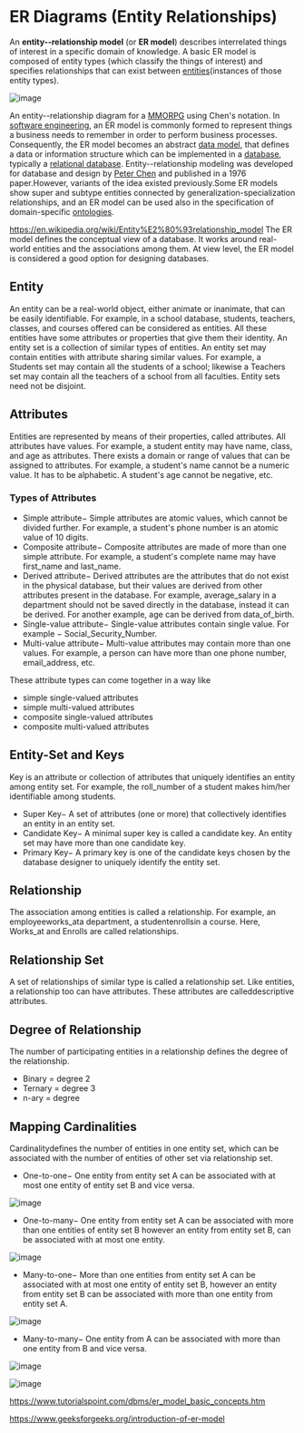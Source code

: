 # ER Diagrams (Entity Relationships)

An **entity--relationship model** (or **ER model**) describes interrelated things of interest in a specific domain of knowledge. A basic ER model is composed of entity types (which classify the things of interest) and specifies relationships that can exist between [entities](https://en.wiktionary.org/wiki/entity)(instances of those entity types).

![image](../../media/ER-Diagrams-(Entity-Relationships)-image1.jpg)

An entity--relationship diagram for a [MMORPG](https://en.wikipedia.org/wiki/MMORPG) using Chen's notation.
In [software engineering](https://en.wikipedia.org/wiki/Software_engineering), an ER model is commonly formed to represent things a business needs to remember in order to perform business processes. Consequently, the ER model becomes an abstract [data model](https://en.wikipedia.org/wiki/Data_modeling), that defines a data or information structure which can be implemented in a [database](https://en.wikipedia.org/wiki/Database), typically a [relational database](https://en.wikipedia.org/wiki/Relational_database).
Entity--relationship modeling was developed for database and design by [Peter Chen](https://en.wikipedia.org/wiki/Peter_Chen) and published in a 1976 paper.However, variants of the idea existed previously.Some ER models show super and subtype entities connected by generalization-specialization relationships, and an ER model can be used also in the specification of domain-specific [ontologies](https://en.wikipedia.org/wiki/Ontology_(computer_science)).

<https://en.wikipedia.org/wiki/Entity%E2%80%93relationship_model>
The ER model defines the conceptual view of a database. It works around real-world entities and the associations among them. At view level, the ER model is considered a good option for designing databases.

## Entity

An entity can be a real-world object, either animate or inanimate, that can be easily identifiable. For example, in a school database, students, teachers, classes, and courses offered can be considered as entities. All these entities have some attributes or properties that give them their identity.
An entity set is a collection of similar types of entities. An entity set may contain entities with attribute sharing similar values. For example, a Students set may contain all the students of a school; likewise a Teachers set may contain all the teachers of a school from all faculties. Entity sets need not be disjoint.

## Attributes

Entities are represented by means of their properties, called attributes. All attributes have values. For example, a student entity may have name, class, and age as attributes.
There exists a domain or range of values that can be assigned to attributes. For example, a student's name cannot be a numeric value. It has to be alphabetic. A student's age cannot be negative, etc.

### Types of Attributes

- Simple attribute− Simple attributes are atomic values, which cannot be divided further. For example, a student's phone number is an atomic value of 10 digits.
- Composite attribute− Composite attributes are made of more than one simple attribute. For example, a student's complete name may have first_name and last_name.
- Derived attribute− Derived attributes are the attributes that do not exist in the physical database, but their values are derived from other attributes present in the database. For example, average_salary in a department should not be saved directly in the database, instead it can be derived. For another example, age can be derived from data_of_birth.
- Single-value attribute− Single-value attributes contain single value. For example − Social_Security_Number.
- Multi-value attribute− Multi-value attributes may contain more than one values. For example, a person can have more than one phone number, email_address, etc.

These attribute types can come together in a way like

- simple single-valued attributes
- simple multi-valued attributes
- composite single-valued attributes
- composite multi-valued attributes

## Entity-Set and Keys

Key is an attribute or collection of attributes that uniquely identifies an entity among entity set.
For example, the roll_number of a student makes him/her identifiable among students.

- Super Key− A set of attributes (one or more) that collectively identifies an entity in an entity set.
- Candidate Key− A minimal super key is called a candidate key. An entity set may have more than one candidate key.
- Primary Key− A primary key is one of the candidate keys chosen by the database designer to uniquely identify the entity set.

## Relationship

The association among entities is called a relationship. For example, an employeeworks_ata department, a studentenrollsin a course. Here, Works_at and Enrolls are called relationships.

## Relationship Set

A set of relationships of similar type is called a relationship set. Like entities, a relationship too can have attributes. These attributes are calleddescriptive attributes.

## Degree of Relationship

The number of participating entities in a relationship defines the degree of the relationship.

- Binary = degree 2
- Ternary = degree 3
- n-ary = degree

## Mapping Cardinalities

Cardinalitydefines the number of entities in one entity set, which can be associated with the number of entities of other set via relationship set.

- One-to-one− One entity from entity set A can be associated with at most one entity of entity set B and vice versa.

![image](../../media/ER-Diagrams-(Entity-Relationships)-image2.jpg)

- One-to-many− One entity from entity set A can be associated with more than one entities of entity set B however an entity from entity set B, can be associated with at most one entity.

![image](../../media/ER-Diagrams-(Entity-Relationships)-image3.jpg)

- Many-to-one− More than one entities from entity set A can be associated with at most one entity of entity set B, however an entity from entity set B can be associated with more than one entity from entity set A.

![image](../../media/ER-Diagrams-(Entity-Relationships)-image4.jpg)

- Many-to-many− One entity from A can be associated with more than one entity from B and vice versa.

![image](../../media/ER-Diagrams-(Entity-Relationships)-image5.jpg)

![image](../../media/ER-Diagrams-(Entity-Relationships)-image6.jpg)

<https://www.tutorialspoint.com/dbms/er_model_basic_concepts.htm>

<https://www.geeksforgeeks.org/introduction-of-er-model>
